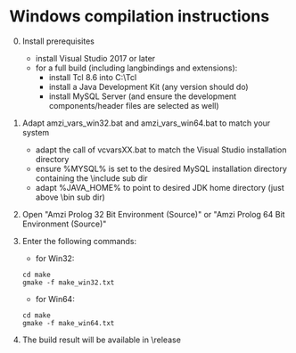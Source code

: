 # Windows compilation instructions

0. Install prerequisites
    - install Visual Studio 2017 or later
    - for a full build (including langbindings and extensions):
      - install Tcl 8.6 into C:\Tcl
      - install a Java Development Kit (any version should do)
      - install MySQL Server (and ensure the development components/header files are selected as well)

1. Adapt amzi_vars_win32.bat and amzi_vars_win64.bat to match your system
    - adapt the call of vcvarsXX.bat to match the Visual Studio installation directory
    - ensure %MYSQL% is set to the desired MySQL installation directory containing the \include sub dir
    - adapt %JAVA_HOME% to point to desired JDK home directory (just above \bin sub dir)

2. Open "Amzi Prolog 32 Bit Environment (Source)" or "Amzi Prolog 64 Bit Environment (Source)"

3. Enter the following commands:
    * for Win32:    
    ````
    cd make
    gmake -f make_win32.txt
    ````
    * for Win64:    
    ````
    cd make
    gmake -f make_win64.txt
    ````

4. The build result will be available in \release
